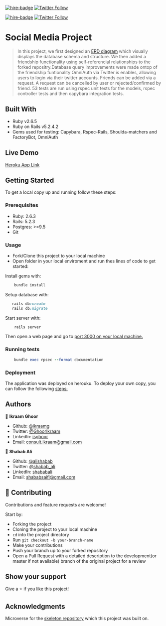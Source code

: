 [![hire-badge](https://img.shields.io/badge/Consult%20/%20Hire%20Ikraam-Click%20to%20Contact-brightgreen)](mailto:consult.ikraam@gmail.com) [![Twitter Follow](https://img.shields.io/twitter/follow/GhoorIkraam?label=Follow%20Ikraam%20on%20Twitter&style=social)](https://twitter.com/GhoorIkraam)

[![hire-badge](https://img.shields.io/badge/Consult%20/%20Hire%20Shabab-Click%20to%20Contact-brightgreen)](mailto:shababsaifi@gmail.com) [![Twitter Follow](https://img.shields.io/twitter/follow/shabab_ali?label=Follow%20Shabab%20on%20Twitter&style=social)](https://twitter.com/shabab_ali)

# Social Media Project

> In this project, we first designed an [ERD diagram](https://github.com/ikraamg/Social-Media/blob/milestone1/docs/Social%20Media%20ERD.pdf) which visually displays the database schema and structure.
> We then added a friendship functionality using self-referencial relationships to the forked repositry.Database query improvements were made ontop of the friendship funtionality
> OmniAuth via Twitter is enables, allowing users to login via their twitter accounts.
> Friends can be added via a request. A request can be cancelled by user or rejected/confirmed by friend.
> 53 tests are run using rspec unit tests for the models, rspec controller tests and then capybara integration tests.

## Built With

- Ruby v2.6.5
- Ruby on Rails v5.2.4.2
- Gems used for testing: Capybara, Rspec-Rails, Shoulda-matchers and FactoryBot, OmniAuth

## Live Demo

[Heroku App Link](https://social-mate.herokuapp.com/)

## Getting Started

To get a local copy up and running follow these steps:

### Prerequisites

- Ruby: 2.6.3
- Rails: 5.2.3
- Postgres: >=9.5
- Git

### Usage

- Fork/Clone this project to your local machine
- Open folder in your local enviroment and run thes lines of code to get started:

Install gems with:

```Ruby
    bundle install
```

Setup database with:

```Ruby
   rails db:create
   rails db:migrate
```

Start server with:

```Ruby
    rails server
```

Then open a web page and go to [port 3000 on your local machine.](http://localhost:3000)

### Running tests

```Ruby
    bundle exec rpsec --format documentation
```

### Deployment

The application was deployed on herouku.
To deploy your own copy, you can follow the following [steps:](https://devcenter.heroku.com/articles/git)

## Authors

👤 **Ikraam Ghoor**

- Github: [@ikraamg](https://github.com/ikraamg)
- Twitter: [@GhoorIkraam](https://twitter.com/GhoorIkraam)
- LinkedIn: [isghoor](https://linkedin.com/isghoor)
- Email: [consult.ikraam@gmail.com](mailto:consult.ikraam@gmail.com)

👤 **Shabab Ali**

- Github: [@alishabab](https://github.com/alishabab)
- Twitter: [@shabab_ali](https://twitter.com/shabab_ali)
- LinkedIn: [shababali](https://www.linkedin.com/in/shababali/)
- Email: [shababsaifi@gmail.com](mailto:shababsaifi@gmail.com)

## 🤝 Contributing

Contributions and feature requests are welcome!

Start by:

- Forking the project
- Cloning the project to your local machine
- `cd` into the project directory
- Run `git checkout -b your-branch-name`
- Make your contributions
- Push your branch up to your forked repository
- Open a Pull Request with a detailed description to the development(or master if not available) branch of the original project for a review

## Show your support

Give a ⭐️ if you like this project!

## Acknowledgments

Microverse for the [skeleton repository](https://github.com/microverseinc/ror-social-scaffold) which this project was built on.
